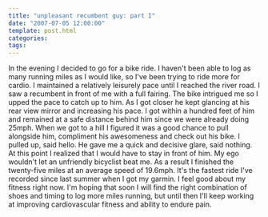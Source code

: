 ```yaml
---
title: "unpleasant recumbent guy: part I"
date: "2007-07-05 12:00:00"
template: post.html
categories: 
tags: 
---
```


In the evening I decided to go for a bike ride. I haven't been able to log as many running miles as I would like, so I've been trying to ride more for cardio. I maintained a relatively leisurely pace until I reached the river road. I saw a recumbent in front of me with a full fairing. The bike intrigued me so I upped the pace to catch up to him. As I got closer he kept glancing at his rear view mirror and increasing his pace. I got within a hundred feet of him and remained at a safe distance behind him since we were already doing 25mph. When we got to a hill I figured it was a good chance to pull alongside him, compliment his awesomeness and check out his bike. I pulled up, said hello. He gave me a quick and decisive glare, said nothing. At this point I realized that I would have to stay in front of him. My ego wouldn't let an unfriendly bicyclist beat me. As a result I finished the twenty-five miles at an average speed of 19.6mph. It's the fastest ride I've recorded since last summer when I got my garmin. I feel good about my fitness right now. I'm hoping that soon I will find the right combination of shoes and timing to log more miles running, but until then I'll keep working at improving cardiovascular fitness and ability to endure pain.